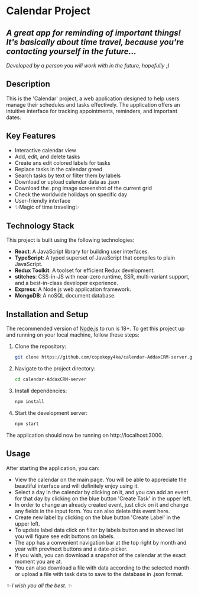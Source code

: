 # Calendar Project
## _A great app for reminding of important things! It's basically about time travel, because you're contacting yourself in the future…_
_Developed by a person you will work with in the future,  hopefully ;)_
## Description
This is the 'Calendar' project, a web application designed to help users manage their schedules and tasks effectively. The application offers an intuitive interface for tracking appointments, reminders, and important dates.

## Key Features

- Interactive calendar view
- Add, edit, and delete tasks
- Create ans edit colored labels for tasks
- Replace tasks in the calendar greed
- Search tasks by text or filter them by labels
- Download or upload calendar data as .json
- Download the .png image screenshot of the current grid
- Check the worldwide holidays on specific day
- User-friendly interface
- ✨Magic of time traveling✨

## Technology Stack

This project is built using the following technologies:

- **React**: A JavaScript library for building user interfaces.
- **TypeScript**: A typed superset of JavaScript that compiles to plain JavaScript.
- **Redux Toolkit**: A toolset for efficient Redux development.
- **stitches**: CSS-in-JS with near-zero runtime, SSR, multi-variant support, and a best-in-class developer experience.
- **Express**: A Node.js web application framework.
- **MongoDB**: A noSQL document database.

## Installation and Setup

The recommended version of [Node.js](https://nodejs.org/) to run is 18+.
To get this project up and running on your local machine, follow these steps:

1. Clone the repository:
    ```bash
	git clone https://github.com/copokopy4ka/calendar-AddaxCRM-server.git
2. Navigate to the project directory:
	```bash
	cd calendar-AddaxCRM-server
3. Install dependencies:
	```bash
	npm install
4. Start the development server:
	```bash
	npm start
The application should now be running on http://localhost:3000.

## Usage
After starting the application, you can:

- View the calendar on the main page. You will be able to appreciate the beautiful interface and will definitely enjoy using it.
- Select a day in the calendar by clicking on it, and you can add an event for that day by clicking on the blue button 'Create Task' in the upper left.
- In order to change an already created event, just click on it and change any fields in the input form. You can also delete this event here.
- Create new label by clicking on the blue button 'Create Label' in the upper left.
- To update label data click on filter by labels button and in showed list you will figure see edit buttons on labels.
- The app has a convenient navigation bar at the top right by month and year with prev/next buttons and a date-picker.
- If you wish, you can download a snapshot of the calendar at the exact moment you are at.
- You can also download a file with data according to the selected month or upload a file with task data to save to the database in .json format.

_✨ I wish you all the best. ✨_

